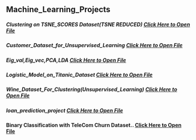 ## Machine_Learning_Projects
##### Clustering on TSNE_SCORES Dataset(TSNE REDUCED) [Click Here to Open File](https://github.com/YashJain251198/Machine_Learning_Projects/blob/0be242dd8e1f859b5de7b3a21b6f5760eb97a9c3/Clustering%20on%20TSNE_SCORES%20Dataset.ipynb)
##### Customer_Dataset_for_Unsupervised_Learning [Click Here to Open File](https://github.com/YashJain251198/Machine_Learning_Projects/blob/0be242dd8e1f859b5de7b3a21b6f5760eb97a9c3/Customer_Dataset_for_Unsupervised_Learning.ipynb)
##### Eig_val,Eig_vec,PCA,LDA [Click Here to Open File](https://github.com/YashJain251198/Machine_Learning_Projects/blob/0be242dd8e1f859b5de7b3a21b6f5760eb97a9c3/Eig_val%2CEig_vec%2CPCA%2CLDA.ipynb)
##### Logistic_Model_on_Titanic_Dataset [Click Here to Open File](https://github.com/YashJain251198/Machine_Learning_Projects/blob/0be242dd8e1f859b5de7b3a21b6f5760eb97a9c3/Logistic_Model_on_Titanic_Dataset.ipynb)
##### Wine_Dataset_For_Clustering(Unsupervised_Learning) [Click Here to Open File](https://github.com/YashJain251198/Machine_Learning_Projects/blob/0be242dd8e1f859b5de7b3a21b6f5760eb97a9c3/Wine_Dataset_For_Clustering(Unsupervised_Learning).ipynb)
##### loan_prediction_project [Click Here to Open File](https://github.com/YashJain251198/Machine_Learning_Projects/blob/0be242dd8e1f859b5de7b3a21b6f5760eb97a9c3/loan_prediction_project.ipynb)
#### Binary Classification with TeleCom Churn Dataset.. [Click Here to Open File](https://github.com/YashJain251198/Machine_Learning_Projects/blob/64df2c3b5008e22eadd9a87780aac42baecb3286/Binary%20Classification%20with%20TeleCom%20Churn%20Dataset..ipynb)

